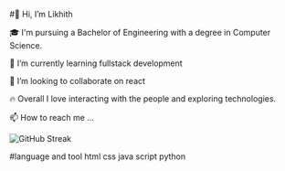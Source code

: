 
 #👋 Hi, I’m Likhith
 
 🎓 I'm pursuing a Bachelor of Engineering with a degree in Computer Science.
 
 
 🌱 I’m currently learning fullstack development
 
 💞️ I’m looking to collaborate on react
 
 🔥 Overall I love interacting with the people and exploring technologies.
 
 📫 How to reach me ...


  ![GitHub Streak](https://github-readme-streak-stats.herokuapp.com/?user=your-username&theme=dark)


#language and tool
html
css
java script
python
<!---
likhith-kumarn/likhith-kumarn is a ✨ special ✨ repository because its `README.md` (this file) appears on your GitHub profile.
You can click the Preview link to take a look at your changes.
--->
